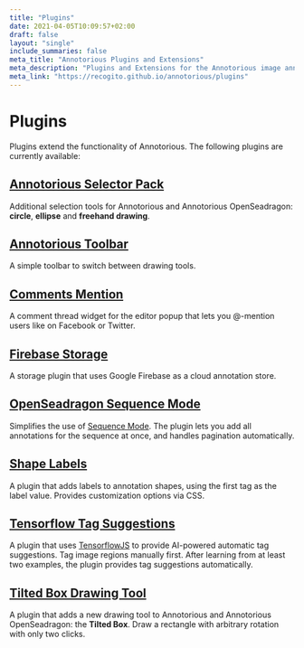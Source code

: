 ```yaml
---
title: "Plugins"
date: 2021-04-05T10:09:57+02:00
draft: false
layout: "single"
include_summaries: false
meta_title: "Annotorious Plugins and Extensions"
meta_description: "Plugins and Extensions for the Annotorious image annotation library"
meta_link: "https://recogito.github.io/annotorious/plugins"
---
```


# Plugins

Plugins extend the functionality of Annotorious. The following plugins are currently
available:

## [Annotorious Selector Pack](https://github.com/recogito/annotorious-selector-pack)

Additional selection tools for Annotorious and Annotorious OpenSeadragon: __circle__, __ellipse__
and __freehand drawing__.

## [Annotorious Toolbar](https://github.com/recogito/recogito-client-plugins/tree/main/packages/annotorious-toolbar)

A simple toolbar to switch between drawing tools.

## [Comments Mention](https://github.com/recogito/recogito-comments-mention)

A comment thread widget for the editor popup that lets you @-mention users like on Facebook or Twitter.

## [Firebase Storage](https://github.com/recogito/recogito-client-plugins/tree/main/packages/storage-firebase)

A storage plugin that uses Google Firebase as a cloud annotation store.

## [OpenSeadragon Sequence Mode](https://github.com/recogito/recogito-client-plugins/tree/main/packages/annotorious-sequence-mode)

Simplifies the use of [Sequence Mode](https://openseadragon.github.io/examples/tilesource-sequence/). The plugin
lets you add all annotations for the sequence at once, and handles pagination automatically.

## [Shape Labels](https://github.com/recogito/recogito-client-plugins/tree/main/packages/annotorious-shape-labels)

A plugin that adds labels to annotation shapes, using the first tag as the label value. Provides customization options via CSS.

## [Tensorflow Tag Suggestions](https://github.com/recogito/recogito-client-plugins/tree/main/packages/annotorious-tensorflow-tag-suggestions)

A plugin that uses [TensorflowJS](https://www.tensorflow.org/js) to provide AI-powered 
automatic tag suggestions. Tag image regions manually first. After learning from at least two 
examples, the plugin provides tag suggestions automatically.

## [Tilted Box Drawing Tool](https://github.com/recogito/recogito-client-plugins/tree/main/packages/annotorious-tilted-box)

A plugin that adds a new drawing tool to Annotorious and Annotorious OpenSeadragon:
the __Tilted Box__. Draw a rectangle with arbitrary rotation with only two clicks.

